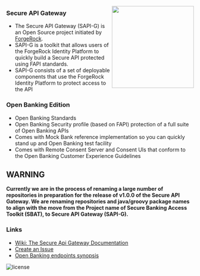 [<img src="https://avatars.githubusercontent.com/u/2592818?s=200&v=4" align="right" width="220px"/>](https://developer.forgerock.com/)
### Secure API Gateway
- The Secure API Gateway (SAPI-G) is an Open Source project initiated by [ForgeRock](https://www.forgerock.com/).
- SAPI-G is a toolkit that allows users of the ForgeRock Identity Platform to quickly build a Secure API protected using FAPI standards. 
- SAPI-G consists of a set of deployable components that use the ForgeRock Identity Platform to protect access to the API

### Open Banking Edition
- Open Banking Standards
- Open Banking Security profile (based on FAPI) protection of a full suite of Open Banking APIs
- Comes with Mock Bank reference implementation so you can quickly stand up and Open Banking test facility
- Comes with Remote Consent Server and Consent UIs that conform to the Open Banking Customer Experience Guidelines

## WARNING
**Currently we are in the process of renaming a large number of repositories in preparation for the release of v1.0.0 of the Secure API Gateway. We are renaming repositories and java/groovy package names to align with the move from the Project name of Secure Banking Access Toolkit (SBAT), to Secure API Gateway (SAPI-G).**

### Links
- [Wiki: The Secure Api Gateway Documentation](https://github.com/SecureAPIGateway/SecureBankingAccessToolkit/wiki)
- [Create an Issue](https://github.com/SecureAPIGateway/SecureBankingAccessToolkit/issues/new/choose)
- [Open Banking endpoints synopsis](https://github.com/SecureAPIGateway/SecureBankingAccessToolkit)

![license](https://img.shields.io/github/license/ACRA/acra.svg)
